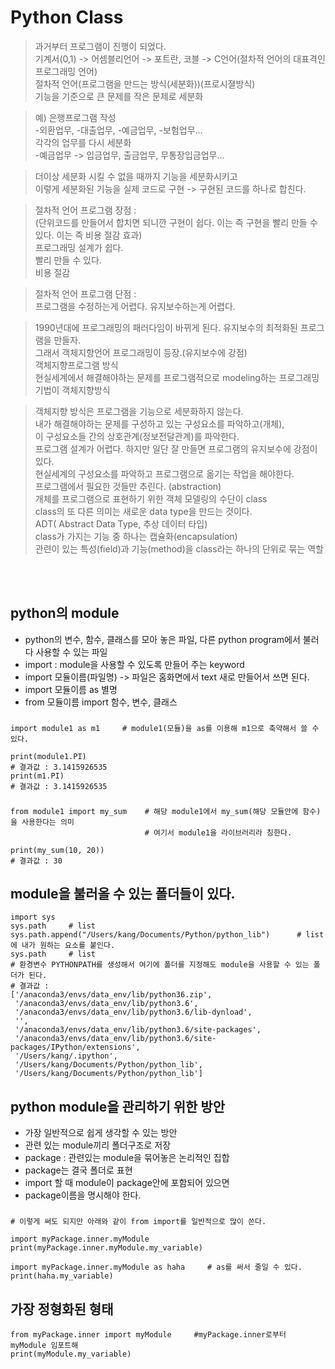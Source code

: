 # Python Class
> 과거부터 프로그램이 진행이 되었다.<br>
> 기계서(0,1) -> 어셈블리언어 -> 포트란, 코블 -> C언어(절차적 언어의 대표격인 프로그래밍 언어)<br>
> 절차적 언어(프로그램을 만드는 방식(세분화))(프로시졀방식)<br>
> 기능을 기준으로 큰 문제를 작은 문제로 세분화

> 예) 은행프로그램 작성<br>
-외환업무, -대출업무, -예금업무, -보험업무...<br>
> 각각의 업무를 다시 세분화<br>
-예금업무 -> 입금업무, 출금업무, 무통장입금업무...

> 더이상 세분화 시킬 수 없을 때까지 기능을 세분화시키고<br>
> 이렇게 세분화된 기능을 실제 코드로 구현 -> 구현된 코드를 하나로 합친다.

> 절차적 언어 프로그램 장점 :<br>
(단위코드를 만들어서 합치면 되니깐 구현이 쉽다. 이는 즉 구현을 빨리 만들 수 있다. 이는 즉 비용 절감 효과)<br>
> 프로그래밍 설계가 쉽다.<br>
> 빨리 만들 수 있다.<br>
> 비용 절감<br>

> 절차적 언어 프로그램 단점 : <br>
> 프로그램을 수정하는게 어렵다. 유지보수하는게 어렵다.<br>

> 1990년대에 프로그래밍의 패러다임이 바뀌게 된다. 유지보수의 최적화된 프로그램을 만들자.<br>
> 그래서 객체지향언어 프로그래밍이 등장.(유지보수에 강점)<br>
> 객체지향프로그램 방식<br>
> 현실세계에서 해결해야하는 문제를 프로그램적으로 modeling하는 프로그래밍 기법이 객체지향방식<br>

> 객체지향 방식은 프로그램을 기능으로 세분화하지 않는다.<br>
> 내가 해결해야하는 문제를 구성하고 있는 구성요소를 파악하고(개체),<br>
> 이 구성요소들 간의 상호관계(정보전달관계)를 파악한다.<br>
> 프로그램 설계가 어렵다. 하지만 일단 잘 만들면 프로그램의 유지보수에 강점이 있다.<br>
> 현실세계의 구성요소를 파악하고 프로그램으로 옮기는 작업을 해야한다.<br>
> 프로그램에서 필요한 것들만 추린다. (abstraction)<br>
> 개체를 프로그램으로 표현하기 위한 객체 모델링의 수단이 class<br>
> class의 또 다른 의미는 새로운 data type을 만드는 것이다.<br>
> ADT( Abstract Data Type, 추상 데이터 타입)<br>
> class가 가지는 기능 중 하나는 캡슐화(encapsulation)<br>
> 관련이 있는 특성(field)과 기능(method)을 class라는 하나의 단위로 묶는 역할<br>


<br>
<br>

## python의 module
* python의 변수, 함수, 클래스를 모아 놓은 파일, 다른 python program에서 불러다 사용할 수 있는 파일
* import : module을 사용할 수 있도록 만들어 주는 keyword
* import 모듈이름(파일명)  -> 파일은 홈화면에서 text 새로 만들어서 쓰면 된다.
* import 모듈이름 as 별명
* from 모듈이름 import 함수, 변수, 클래스
###
    import module1 as m1     # module1(모듈)을 as를 이용해 m1으로 축약해서 쓸 수 있다.
    
    print(module1.PI)
    # 결과값 : 3.1415926535
    print(m1.PI)
    # 결과값 : 3.1415926535
###    
    from module1 import my_sum    # 해당 module1에서 my_sum(해당 모듈안에 함수)을 사용한다는 의미
                                  # 여기서 module1을 라이브러리라 칭한다.
    
    print(my_sum(10, 20))
    # 결과값 : 30


## module을 불러올 수 있는 폴더들이 있다.
    import sys
    sys.path     # list
    sys.path.append("/Users/kang/Documents/Python/python_lib")      # list에 내가 원하는 요소를 붙인다.
    sys.path     # list
    # 환경변수 PYTHONPATH를 생성해서 여기에 폴더를 지정해도 module을 사용할 수 있는 폴더가 된다.
    # 결과값 :
    ['/anaconda3/envs/data_env/lib/python36.zip',
     '/anaconda3/envs/data_env/lib/python3.6',
     '/anaconda3/envs/data_env/lib/python3.6/lib-dynload',
     '',
     '/anaconda3/envs/data_env/lib/python3.6/site-packages',
     '/anaconda3/envs/data_env/lib/python3.6/site-packages/IPython/extensions',
     '/Users/kang/.ipython',
     '/Users/kang/Documents/Python/python_lib',
     '/Users/kang/Documents/Python/python_lib']
        
## python module을 관리하기 위한 방안
* 가장 일반적으로 쉽게 생각할 수 있는 방안
* 관련 있는 module끼리 폴더구조로 저장
* package : 관련있는 module을 묶어놓은 논리적인 집합
* package는 결국 폴더로 표현
* import 할 때 module이 package안에 포함되어 있으면
* package이름을 명시해야 한다.
### 
    # 이렇게 써도 되지만 아래와 같이 from import를 일반적으로 많이 쓴다.
    
    import myPackage.inner.myModule
    print(myPackage.inner.myModule.my_variable)
    
    import myPackage.inner.myModule as haha     # as를 써서 줄일 수 있다.
    print(haha.my_variable)
    

## 가장 정형화된 형태
    from myPackage.inner import myModule     #myPackage.inner로부터 myModule 임포트해
    print(myModule.my_variable)
    






